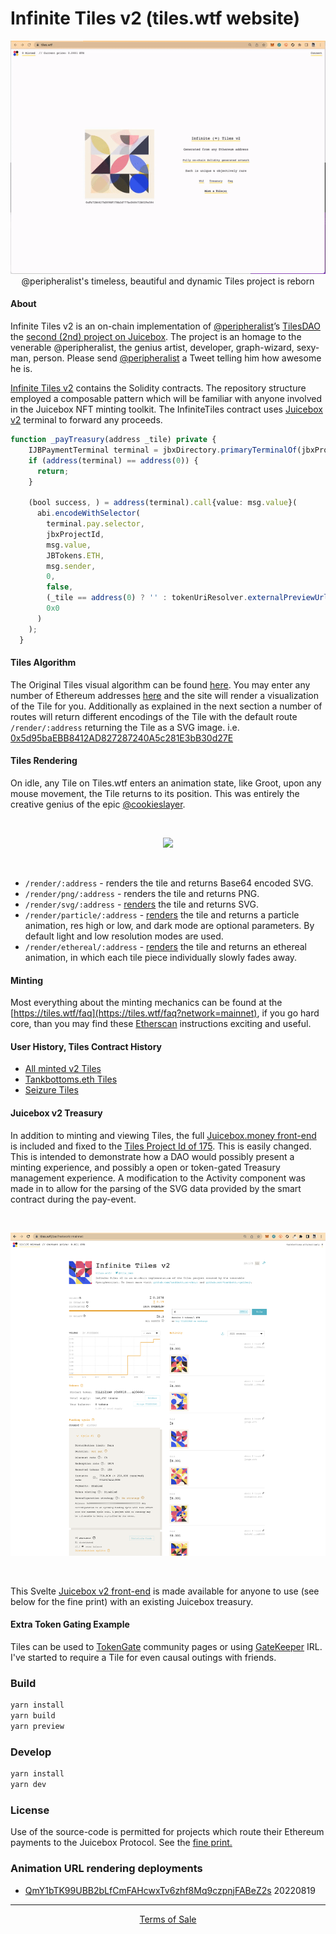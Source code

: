 # Infinite Tiles v2 (tiles.wtf website)

<p align="center">
  <img src="docs/imgs/website-tiles.gif" /><br/>
  <caption>@peripheralist's timeless, beautiful and dynamic Tiles project is reborn</caption>
</p>

#### About

Infinite Tiles v2 is an on-chain implementation of [@peripheralist](https://twitter.com/peripheralist)’s [TilesDAO](https://github.com/TileDAO) the [second (2nd) project on Juicebox](https://juicebox.money/#/p/tiles). The project is an homage to the venerable @peripheralist, the genius artist, developer, graph-wizard, sexy-man, person. Please send [@peripheralist](https://twitter.com/peripheralist) a Tweet telling him how awesome he is.

[Infinite Tiles v2](https://github.com/tankbottoms/tiles-on-chain) contains the Solidity contracts. The repository structure employed a composable pattern which will be familiar with anyone involved in the Juicebox NFT minting toolkit. The InfiniteTiles contract uses [Juicebox v2](https://juicebox.wtf/projects/175) terminal to forward any proceeds.

```typescript
function _payTreasury(address _tile) private {
    IJBPaymentTerminal terminal = jbxDirectory.primaryTerminalOf(jbxProjectId, JBTokens.ETH);
    if (address(terminal) == address(0)) {
      return;
    }

    (bool success, ) = address(terminal).call{value: msg.value}(
      abi.encodeWithSelector(
        terminal.pay.selector,
        jbxProjectId,
        msg.value,
        JBTokens.ETH,
        msg.sender,
        0,
        false,
        (_tile == address(0) ? '' : tokenUriResolver.externalPreviewUrl(_tile)),
        0x0
      )
    );
  }

```

#### Tiles Algorithm

The Original Tiles visual algorithm can be found [here](https://github.com/tankbottoms/tiles-wtf-gallery/blob/main/src/tiles/tilesStandalone.ts). You may enter any number of Ethereum addresses [here](https://tiles.wtf/mint?network=mainnet) and the site will render a visualization of the Tile for you. Additionally as explained in the next section a number of routes will return different encodings of the Tile with the default route `/render/:address` returning the Tile as a SVG image. i.e. [0x5d95baEBB8412AD827287240A5c281E3bB30d27E](https://tiles.wtf/render/0x5d95baEBB8412AD827287240A5c281E3bB30d27E)

#### Tiles Rendering

On idle, any Tile on Tiles.wtf enters an animation state, like Groot, upon any mouse movement, the Tile returns to its position. This was entirely the creative genius of the epic [@cookieslayer](https://github.com/webel).

<br />
<p align="center">
  <img src="docs/imgs/peri-tile.gif" width=350>
<p>
<br />

- `/render/:address` - renders the tile and returns Base64 encoded SVG.
- `/render/png/:address` - renders the tile and returns PNG.
- `/render/svg/:address` - [renders](https://tiles.wtf/render/svg/0x5d95baEBB8412AD827287240A5c281E3bB30d27E) the tile and returns SVG.
- `/render/particle/:address` - [renders](https://tiles.wtf/render/particle/0x5d95baEBB8412AD827287240A5c281E3bB30d27E) the tile and returns a particle animation, res high or low, and dark mode are optional parameters. By default light and low resolution modes are used.
- `/render/ethereal/:address` - [renders](https://tiles.wtf/render/ethereal/0x5d95baEBB8412AD827287240A5c281E3bB30d27E) the tile and returns an ethereal animation, in which each tile piece individually slowly fades away.

#### Minting

Most everything about the minting mechanics can be found at the [https://tiles.wtf/faq](https://tiles.wtf/faq?network=mainnet), if you go hard core, than you may find these [Etherscan](https://tiles.wtf/faq/etherscan) instructions exciting and useful.

#### User History, Tiles Contract History

- [All minted v2 Tiles](https://tiles.wtf/history?network=mainnet)
- [Tankbottoms.eth Tiles](https://tiles.wtf/history/0x5d95baebb8412ad827287240a5c281e3bb30d27e?network=mainnet)
- [Seizure Tiles](https://tiles.wtf/seizures?network=mainnet)

#### Juicebox v2 Treasury

In addition to minting and viewing Tiles, the full [Juicebox.money front-end](https://juicebox.wtf/projects/175) is included and fixed to the [Tiles Project Id of 175](https://juicebox.wtf/projects/175). This is easily changed. This is intended to demonstrate how a DAO would possibly present a minting experience, and possibly a open or token-gated Treasury management experience. A modification to the Activity component was made in to allow for the parsing of the SVG data provided by the smart contract during the pay-event.

<br />
<p align="center">
<img src="./docs/imgs/tiles-juicebox.wtf.png" alt="Juicebox" width="800"/>
</p>
<br />

This Svelte [Juicebox v2 front-end](https://github.com/tankbottoms/tiles-wtf-gallery/tree/main/src/juicebox) is made available for anyone to use (see below for the fine print) with an existing Juicebox treasury.

#### Extra Token Gating Example

Tiles can be used to [TokenGate](https://github.com/tankbottoms/tiles-wtf-gallery/blob/main/src/components/TokenGated.svelte) community pages or using [GateKeeper](https://gatekeep.it/) IRL. I've started to require a Tile for even causal outings with friends.

### Build

```bash
yarn install
yarn build
yarn preview
```

### Develop

```bash
yarn install
yarn dev
```

### License

Use of the source-code is permitted for projects which route their Ethereum payments to the Juicebox Protocol. See the [fine print.](./LICENSE)

### Animation URL rendering deployments

- [QmY1bTK99UBB2bLfCmFAHcwxTv6zhf8Mq9czpnjFABeZ2s](https://ipfs.io/ipfs/QmY1bTK99UBB2bLfCmFAHcwxTv6zhf8Mq9czpnjFABeZ2s/0x5d95baEBB8412AD827287240A5c281E3bB30d27E) 20220819

---

<p align="center"><a href="http://tiles.wtf/tos?network=mainnet">Terms of Sale</a></p>
